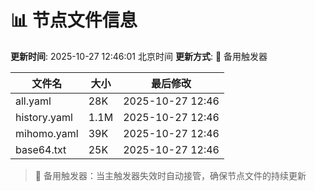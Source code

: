 # 📊 节点文件信息

**更新时间**: 2025-10-27 12:46:01 北京时间
**更新方式**: 🔄 备用触发器

| 文件名 | 大小 | 最后修改 |
|--------|------|----------|
| all.yaml | 28K | 2025-10-27 12:46 |
| history.yaml | 1.1M | 2025-10-27 12:46 |
| mihomo.yaml | 39K | 2025-10-27 12:46 |
| base64.txt | 25K | 2025-10-27 12:46 |

> 🔄 备用触发器：当主触发器失效时自动接管，确保节点文件的持续更新
